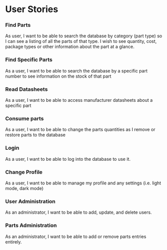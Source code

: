 # User Stories

### Find Parts
As user, I want to be able to search the database by category (part type) so I can see a listing of all the parts of
  that type.  I wish to see quantity, cost, package types or other information about the part at a glance.

### Find Specific Parts
As a user, I want to be able to search the database by a specific part number to see information on the stock of that part

### Read Datasheets
As a user, I want to be able to access manufacturer datasheets about a specific part

### Consume parts
As a user, I want to be able to change the parts quantities as I remove or restore parts to the database

### Login
As a user, I want to be able to log into the database to use it.

### Change Profile
As a user, I want to be able to manage my profile and any settings (i.e. light mode, dark mode)

### User Administration
As an administrator, I want to be able to add, update, and delete users.

### Parts Administration
As an administrator, I want to be able to add or remove parts entries entirely.